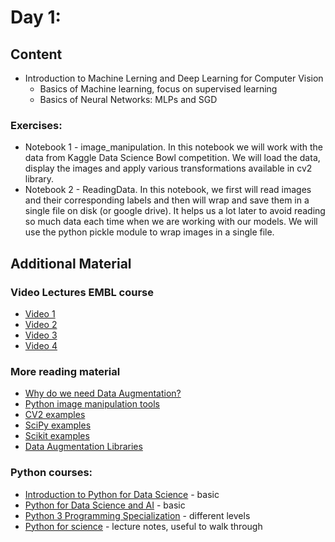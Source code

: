 # Day 1:

## Content

- Introduction to Machine Lerning and Deep Learning for Computer Vision
    - Basics of Machine learning, focus on supervised learning
    - Basics of Neural Networks: MLPs and SGD

### Exercises:

 * Notebook 1 - image_manipulation. In this notebook we will work with the data from Kaggle Data Science Bowl competition. We will load the data, display the images and apply various transformations available in cv2 library. 
 * Notebook 2 - ReadingData. In this notebook, we first will read images and their corresponding labels and then will wrap and save them in a single file on disk (or google drive). It helps us a lot later to avoid reading so much data each time when we are working with our models. We will use the python pickle module to wrap images in a single file. 


## Additional Material

### Video Lectures EMBL course

 * [Video 1](https://www.youtube.com/watch?v=-TDNDv2C6ow&feature=em-share_video_user)
 * [Video 2](https://www.youtube.com/watch?v=-RmipXviG8E&feature=em-share_video_user)
 * [Video 3](https://www.youtube.com/watch?v=_dNc7odIRiM&feature=em-share_video_user)
 * [Video 4](https://www.youtube.com/watch?v=-hHtfd9JrAg&feature=em-share_video_user)

### More reading material

 * [Why do we need Data Augmentation?](https://nanonets.com/blog/data-augmentation-how-to-use-deep-learning-when-you-have-limited-data-part-2/)
 * [Python image manipulation tools](https://opensource.com/article/19/3/python-image-manipulation-tools)
 * [CV2 examples](https://opencv-python-tutroals.readthedocs.io/en/latest/py_tutorials/py_imgproc/py_table_of_contents_imgproc/py_table_of_contents_imgproc.html#image-processing-in-opencv)
 * [SciPy examples](https://docs.scipy.org/doc/scipy/reference/tutorial/ndimage.html)
 * [Scikit examples](https://scikit-image.org/docs/stable/auto_examples/index.html)
 * [Data Augmentation Libraries](https://towardsdatascience.com/data-augmentation-for-deep-learning-4fe21d1a4eb9)

### Python courses:

 * [Introduction to Python for Data Science](https://www.edx.org/course/introduction-to-python-for-data-science-2) - basic
 * [Python for Data Science and AI](https://www.coursera.org/learn/python-for-applied-data-science-ai) - basic
 * [Python 3 Programming Specialization](https://www.coursera.org/specializations/python-3-programming) - different levels 
 * [Python for science](https://scipy-lectures.org/intro/index.html) - lecture notes, useful to walk through
